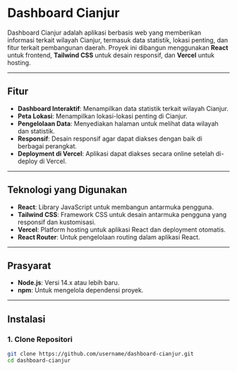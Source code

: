 # Dashboard Cianjur

Dashboard Cianjur adalah aplikasi berbasis web yang memberikan informasi terkait wilayah Cianjur, termasuk data statistik, lokasi penting, dan fitur terkait pembangunan daerah. Proyek ini dibangun menggunakan **React** untuk frontend, **Tailwind CSS** untuk desain responsif, dan **Vercel** untuk hosting.

---

## Fitur

- **Dashboard Interaktif**: Menampilkan data statistik terkait wilayah Cianjur.
- **Peta Lokasi**: Menampilkan lokasi-lokasi penting di Cianjur.
- **Pengelolaan Data**: Menyediakan halaman untuk melihat data wilayah dan statistik.
- **Responsif**: Desain responsif agar dapat diakses dengan baik di berbagai perangkat.
- **Deployment di Vercel**: Aplikasi dapat diakses secara online setelah di-deploy di Vercel.

---

## Teknologi yang Digunakan

- **React**: Library JavaScript untuk membangun antarmuka pengguna.
- **Tailwind CSS**: Framework CSS untuk desain antarmuka pengguna yang responsif dan kustomisasi.
- **Vercel**: Platform hosting untuk aplikasi React dan deployment otomatis.
- **React Router**: Untuk pengelolaan routing dalam aplikasi React.

---

## Prasyarat

- **Node.js**: Versi 14.x atau lebih baru.
- **npm**: Untuk mengelola dependensi proyek.

---

## Instalasi

### 1. Clone Repositori

```bash
git clone https://github.com/username/dashboard-cianjur.git
cd dashboard-cianjur
```
